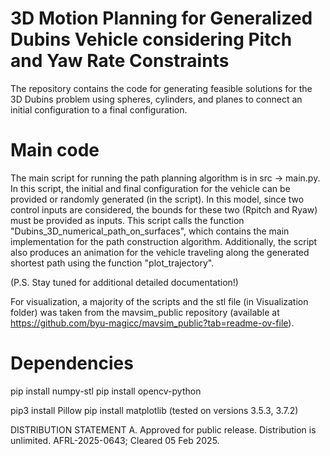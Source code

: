 # 3D Motion Planning for Generalized Dubins Vehicle considering Pitch and Yaw Rate Constraints

The repository contains the code for generating feasible solutions for the 3D Dubins problem using spheres, cylinders, and planes to connect an initial configuration to a final configuration.

# Main code

The main script for running the path planning algorithm is in src -> main.py. In this script, the initial and final configuration for the vehicle can be provided or randomly generated (in the script). In this model, since two control inputs are considered, the bounds for these two (Rpitch and Ryaw) must be provided as inputs. This script calls the function "Dubins_3D_numerical_path_on_surfaces", which contains the main implementation for the path construction algorithm. Additionally, the script also produces an animation for the vehicle traveling along the generated shortest path using the function "plot_trajectory".

(P.S. Stay tuned for additional detailed documentation!)

For visualization, a majority of the scripts and the stl file (in Visualization folder) was taken from the mavsim_public repository (available at https://github.com/byu-magicc/mavsim_public?tab=readme-ov-file).

# Dependencies

pip install numpy-stl
pip install opencv-python
<!-- pip install pyqtgraph
pip install PyQt6 -->
pip3 install Pillow
pip install matplotlib (tested on versions 3.5.3, 3.7.2)

DISTRIBUTION STATEMENT A. Approved for public release. Distribution is unlimited. AFRL-2025-0643; Cleared 05 Feb 2025.
